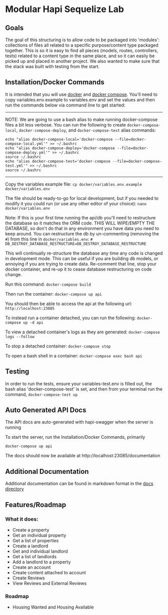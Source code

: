 # Modular Hapi Sequelize Lab

## Goals

The goal of this structuring is to allow code to be packaged into 'modules':
collections of files all related to a specific purpose/content type packaged
together. This is so it is easy to find all pieces (models, routes, controllers,
tests) related to a content type in the same place, and so it can easily be
picked up and placed in another project. We also wanted to make sure that the
stack was built with testing from the start.

## Installation/Docker Commands

It is intended that you will use [docker](https://docs.docker.com/engine/installation/)
and [docker compose](https://docs.docker.com/compose/install/). You'll need to
copy variables.env.example to variables.env and set the values and then run the
commands below via command line to get started:

---
NOTE: We are going to use a bash alias to make running docker-compose files a bit less verbose. You can run the following to create `docker-compose-local`, `docker-compose-deploy`, and `docker-compose-test` alias commands:
```
echo "alias docker-compose-local='docker-compose --file=docker-compose-local.yml'" >> ~/.bashrc
echo "alias docker-compose-deploy='docker-compose --file=docker-compose-deploy.yml'" >> ~/.bashrc
source ~/.bashrc
echo "alias docker-compose-test='docker-compose --file=docker-compose-test.yml'" >> ~/.bashrc
source ~/.bashrc
```
---

Copy the variables example file:
`cp docker/variables.env.example docker/variables.env`

The file should be ready-to-go for local development, but if you needed to modify it you could run (or use any other editor of your choice):
`nano docker/variables.env`

Note: If this is your first time running the api/db you'll need to restructure the database so it matches the ORM code. THIS WILL WIPE/EMPTY THE DATABASE, so don't do that in any environment you have data you need to keep around. You can restructure the db by un-commenting (removing the `#`) from this line in `docker/variables.env`: `# DB_DESTROY_DATABASE_RESTRUCTURE=DB_DESTROY_DATABASE_RESTRUCTURE`

This will continually re-structure the database any time any code is changed in development mode. This can be useful if you are building db models, or annoying if you are trying to create data. Re-comment that line, stop your docker container, and re-up it to cease database restructuring on code change.


Run this command:
`docker-compose build`

Then run the container:
`docker-compose up api`

You should then be able to access the api at the following url:
`http://localhost:23085`

To instead run a container detached, you can run the following:
`docker-compose up -d api`

To view a detached container's logs as they are generated:
`docker-compose logs --follow`

To stop a detached container:
`docker-compose stop`

To open a bash shell in a container:
`docker-compose exec bash api`

## Testing

In order to run the tests, ensure your variables-test.env is filled out, the bash alias 'docker-compose-test' is set, and then from your terminal run the command, `docker-compose-test up`

## Auto Generated API Docs

The API docs are auto-generated with hapi-swagger when the server is running

To start the server, run the Installation/Docker Commands, primarily

`docker-compose up api`

The docs should now be available at http://localhost:23085/documentation

## Additional Documentation

Additional documentation can be found in markdown format in the [docs directory](docs/index.md)

## Features/Roadmap

### What it does:
- Create a property
- Get an individual property
- Get a list of properties
- Create a landlord
- Get and individual landlord
- Get a list of landlords
- Add a landlord to a property
- Create an account
- Create content attached to account
- Create Reviews
- View Reviews and External Reviews

### Roadmap
- Housing Wanted and Housing Available
